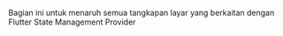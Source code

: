 Bagian ini untuk menaruh semua tangkapan layar yang berkaitan dengan Flutter State Management Provider
